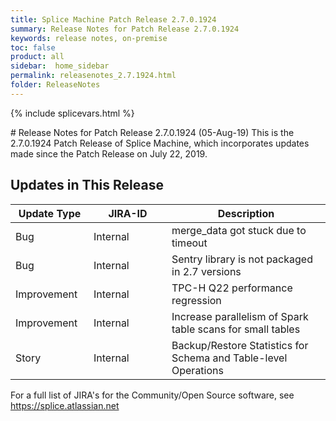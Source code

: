 ```yaml
---
title: Splice Machine Patch Release 2.7.0.1924
summary: Release Notes for Patch Release 2.7.0.1924
keywords: release notes, on-premise
toc: false
product: all
sidebar:  home_sidebar
permalink: releasenotes_2.7.1924.html
folder: ReleaseNotes
---
```

{% include splicevars.html %}
<section>
<div class="TopicContent" data-swiftype-index="true" markdown="1">
# Release Notes for Patch Release 2.7.0.1924 (05-Aug-19)
This is the 2.7.0.1924 Patch Release of Splice Machine, which incorporates updates made since the Patch Release on July 22, 2019.

## Updates in This Release
<table>
    <col width="125px" />
    <col width="125px" />
    <col />
    <thead>
        <tr>
            <th>Update Type</th>
            <th>JIRA-ID</th>
            <th>Description</th>
        </tr>
    </thead>
    <tbody>
        <tr>
            <td>Bug</td>
            <td>Internal</td>
            <td>merge_data got stuck due to timeout</td>
        </tr>
        <tr>
            <td>Bug</td>
            <td>Internal</td>
            <td>Sentry library is not packaged in 2.7 versions</td>
        </tr>
        <tr>
            <td>Improvement</td>
            <td>Internal</td>
            <td>TPC-H Q22 performance regression </td>
        </tr>
        <tr>
            <td>Improvement</td>
            <td>Internal</td>
            <td>Increase parallelism of Spark table scans for small tables</td>
        </tr>
        <tr>
            <td>Story</td>
            <td>Internal</td>
            <td>Backup/Restore Statistics for Schema and Table-level Operations</td>
        </tr>
    </tbody>
</table>

For a full list of JIRA's for the Community/Open Source software, see <https://splice.atlassian.net>

</div>
</section>
